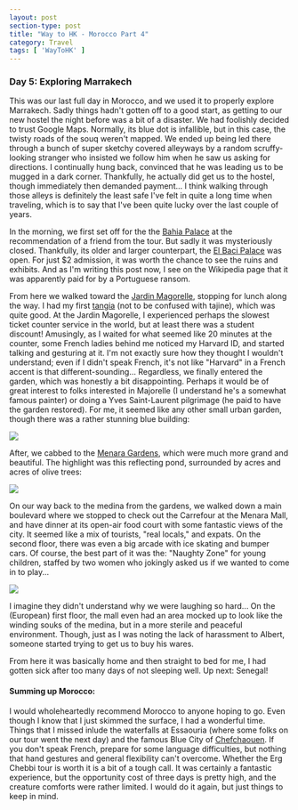 ```yaml
---
layout: post
section-type: post
title: "Way to HK - Morocco Part 4"
category: Travel
tags: [ 'WayToHK' ]
---
```


### Day 5: Exploring Marrakech

This was our last full day in Morocco, and we used it to properly explore Marrakech.
Sadly things hadn't gotten off to a good start, as getting to our new hostel the night
before was a bit of a disaster. We had foolishly decided to trust Google Maps. Normally,
its blue dot is infallible, but in this case, the twisty roads of the souq weren't
mapped. We ended up being led there through a bunch of super sketchy covered alleyways by
a random scruffy-looking stranger who insisted we follow him when he saw us asking for
directions. I continually hung back, convinced that he was leading us to be mugged in a
dark corner. Thankfully, he actually did get us to the hostel, though immediately then
demanded payment... I think walking through those alleys is definitely the least safe I've
felt in quite a long time when traveling, which is to say that I've been quite lucky over
the last couple of years.

In the morning, we first set off for the the
[Bahia Palace](https://en.wikipedia.org/wiki/Bahia_Palace) at the recommendation
of a friend from the tour. But sadly it was mysteriously closed.  Thankfully, its older
and larger counterpart, the [El Baci Palace](https://en.wikipedia.org/wiki/El_Badi_Palace)
was open.  For just $2 admission, it was worth the chance to see the ruins and exhibits.
And as I'm writing this post now, I see on the Wikipedia page that it was apparently paid
for by a Portuguese ransom.

From here we walked toward the
[Jardin Magorelle](https://en.wikipedia.org/wiki/Majorelle_Garden), stopping for lunch
along the way. I had my first [tangia](https://en.wikipedia.org/wiki/Tangia) (not to be
confused with tajine), which was quite good.  At the Jardin Magorelle, I experienced
perhaps the slowest ticket counter service in the world, but at least there was a student
discount! Amusingly, as I waited for what seemed like 20 minutes at the counter, some
French ladies behind me noticed my Harvard ID, and started talking and gesturing at
it. I'm not exactly sure how they thought I wouldn't understand; even if I didn't speak
French, it's not like "Harvard" in a French accent is that different-sounding...
Regardless, we finally entered the garden, which was honestly a bit disappointing.
Perhaps it would be of great interest to folks interested in Majorelle (I understand he's
a somewhat famous painter) or doing a Yves Saint-Laurent pilgrimage (he paid to have the
garden restored). For me, it seemed like any other small urban garden, though there was a
rather stunning blue building:

![](https://dl.dropboxusercontent.com/s/p4ajjb4fncytntl/P3210089.JPG?dl=0)

After, we cabbed to the
[Menara Gardens](https://en.wikipedia.org/wiki/Menara_gardens),
which were much more grand and beautiful. The highlight was this reflecting pond,
surrounded by acres and acres of olive trees:

![](https://dl.dropboxusercontent.com/s/mzp1b0ex07udi63/P3210093.JPG?dl=0)

On our way back to the medina from the gardens, we walked down a main boulevard where we
stopped to check out the Carrefour at the Menara Mall, and have dinner at its open-air
food court with some fantastic views of the city. It seemed like a mix of tourists, "real
locals," and expats. On the second floor, there was even a big arcade with ice skating and
bumper cars.  Of course, the best part of it was the: "Naughty Zone" for young children,
staffed by two women who jokingly asked us if we wanted to come in to play...

![](https://dl.dropboxusercontent.com/s/oqthv9k4ebw2wog/P3210106.JPG?dl=0)

I imagine they didn't understand why we were laughing so hard...
On the (European) first floor, the mall even had an area mocked up to look like the 
winding souks of the medina, but in a more sterile and peaceful environment. Though,
just as I was noting the lack of harassment to Albert, someone started trying to get 
us to buy his wares.

From here it was basically home and then straight to bed for me, I had gotten sick after
too many days of not sleeping well. Up next: Senegal!

#### Summing up Morocco:

I would wholeheartedly recommend Morocco to anyone hoping to go. Even though I know that I
just skimmed the surface, I had a wonderful time.  Things that I missed inlude the
waterfalls at Essaouria (where some folks on our tour went the next day) and the famous
Blue City of [Chefchaouen](https://en.wikipedia.org/wiki/Chefchaouen).
If you don't speak French, prepare for some language difficulties, but nothing that hand
gestures and general flexibility can't overcome. Whether the Erg Chebbi tour is worth it
is a bit of a tough call. It was certainly a fantastic experience, but the opportunity
cost of three days is pretty high, and the creature comforts were rather limited. I would
do it again, but just things to keep in mind.